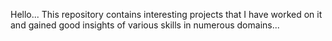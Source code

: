 Hello...
This repository contains interesting  projects that I have worked on it and gained 
good insights of various skills in numerous domains... 
